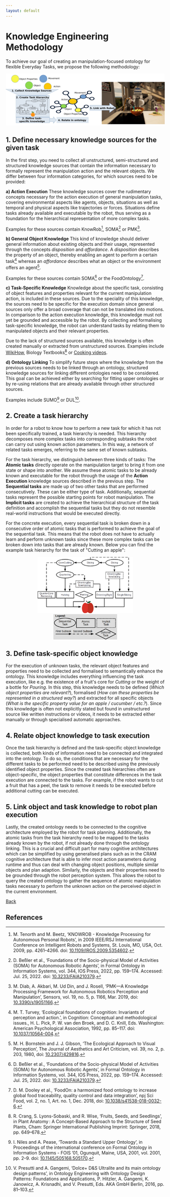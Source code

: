 ```yaml
---
layout: default
---
```


# Knowledge Engineering Methodology

To achieve our goal of creating an manipulation-focused ontology for flexible Everyday Tasks, we propose the following methodology:

<p align="center">
  <img src="img/Methodology.jpg" width="800" alt="Methodology Visualization"/><br>
</p>

## 1. Define necessary knowledge sources for the given task

In the first step, you need to collect all unstructured, semi-structured and structured knowledge sources that contain the information necessary to formally represent the manipulation action and the relevant objects.
We differ between four information categories, for which sources need to be provided:

**a) Action Execution**
These knowledge sources cover the rudimentary concepts necessary for the action execution of general manipulation tasks, covering environmental aspects like agents, objects, situations as well as temporal and physical aspects like trajectories or forces.
Situations define tasks already available and executable by the robot, thus serving as a foundation for the hierarchical representation of more complex tasks.

Examples for these sources contain KnowRob[^1], SOMA[^2] or PMK[^3].

**b) General Object Knowledge**
This kind of knowledge should deliver general information about existing objects and their usage, represented through the concepts *disposition* and *affordance*.
A *disposition* describes the property of an object, thereby enabling an agent to perform a certain task[^4] whereas an *affordance* describes what an object or the environment offers an agent[^5].

Examples for these sources contain SOMA[^2] or the FoodOntology[^6].

**c) Task-Specific Knowledge**
Knowledge about the specific task, consisting of object features and properties relevant for the current manipulation action, is included in these sources.
Due to the speciality of this knowledge, the sources need to be specific for the execution domain since general sources only offer a broad coverage that can not be translated into motions.
In comparison to the action execution knowledge, this knowledge must not yet be grounded and accessible by the robot.
By collecting and formalising task-specific knowledge, the robot can understand tasks by relating them to manipulated objects and their relevant properties.

Due to the lack of structured sources available, this knowledge is often created manually or extracted from unstructured sources.
Examples include [WikiHow](https://www.wikihow.com), Biology Textbooks[^7] or [Cooking videos](https://youtu.be/VjINuQX4hbM).

**d) Ontology Linking**
To simplify future steps where the knowledge from the previous sources needs to be linked through an ontology, structured knowledge sources for linking different ontologies need to be considered. 
This goal can be achieved either by searching for fitting upper ontologies or by re-using relations that are already available through other structured sources.

Examples include SUMO[^8] or DUL[^9].

## 2. Create a task hierarchy

In order for a robot to know how to perform a new task for which it has not been specifically trained, a task hierarchy is needed.
This hierarchy decomposes more complex tasks into corresponding subtasks the robot can carry out using known action parameters.
In this way, a network of related tasks emerges, referring to the same set of known subtasks.
    
For the task hierarchy, we distinguish between three kinds of tasks:
The **Atomic tasks** directly operate on the manipulation target to bring it from one state or shape into another.
We assume these atomic tasks to be already known and executable for the robot through the usage of the **Action Execution** knowledge sources described in the previous step.
The **Sequential tasks** are made up of two other tasks that are performed consecutively. 
These can be either type of task. 
Additionally, sequential tasks represent the possible starting points for robot manipulation. 
The **Implicit tasks** are created to achieve the hierarchical structure of the task definition and accomplish the sequential tasks but they do not resemble real-world instructions that would be executed directly.

For the concrete execution, every sequential task is broken down in a consecutive order of atomic tasks that is performed to achieve the goal of the sequential task.
This means that the robot does not have to actually learn and perform unknown tasks since these more complex tasks can be broken down into tasks that are already known.
Below you can find the example task hierarchy for the task of "Cutting an apple":

<p align="center" width="100%">
      <img width="60%" src="img/AppleHierarchy.png" alt="Task Hierarchy for 'Cutting an apple'"/>
      <img width="40%" src="img/HierarchyLegend.png" alt="Legend for the Task Hierarchy"/>
</p>

## 3. Define task-specific object knowledge

For the execution of unknown tasks, the relevant object features and properties need to be collected and formalised to semantically enhance the ontology. 
This knowledge includes everything influencing the task execution, like e.g. the existence of a fruit's core for *Cutting* or the weight of a bottle for *Pouring*.
In this step, this knowledge needs to be defined (*Which object properties are relevant?*), formalised (*How can these properties be represented in a structured way?*) and extracted for all specific objects (*What is the specific property value for an apple / cucumber / etc.?*). 
Since this knowledge is often not explicitly stated but found in unstructured source like written instructions or videos, it needs to be extracted either manually or through specialised automatic approaches.

## 4. Relate object knowledge to task execution

Once the task hierarchy is defined and the task-specific object knowledge is collected, both kinds of information need to be connected and integrated into the ontology. 
To do so, the conditions that are necessary for the different tasks to be performed need to be described using the previously identified object properties.
Since the created task hierarchies often are object-specific, the object properties that constitute differences in the task execution are connected to the tasks.
For example, if the robot wants to cut a fruit that has a peel, the task to remove it needs to be executed before additional cutting can be executed.

## 5. Link object and task knowledge to robot plan execution

Lastly, the created ontology needs to be connected to the cognitive architecture employed by the robot for task planning.
Additionally, the atomic tasks from the task hierarchy need to be mapped to the tasks already known by the robot, if not already done through the ontology linking. 
This is a crucial and difficult part for many cognitive architectures which can be simplified by using generalised plans such as in the CRAM cognitive architecture that is able to infer most action parameters during runtime and thus can deal with changing object positions, multiple similar objects and plan adaption. 
Similarly, the objects and their properties need to be grounded through the robot perception system.
This allows the robot to query the created ontology to gather the sequence of atomic manipulation tasks necessary to perform the unknown action on the perceived object in the current environment. 

[Back](./Webinterface.html)

## References

[^1]: M. Tenorth and M. Beetz, ‘KNOWROB - Knowledge Processing for Autonomous Personal Robots’, in 2009 IEEE/RSJ International Conference on Intelligent Robots and Systems, St. Louis, MO, USA, Oct. 2009, pp. 4261–4266. doi: [10.1109/IROS.2009.5354602](https://doi.org/10.1109/IROS.2009.5354602).
[^2]: D. Beßler et al., ‘Foundations of the Socio-physical Model of Activities (SOMA) for Autonomous Robotic Agents’, in Formal Ontology in Information Systems, vol. 344, IOS Press, 2022, pp. 159–174. Accessed: Jul. 25, 2022. doi: [10.3233/FAIA210379](https://doi.org/10.3233/FAIA210379).
[^3]: M. Diab, A. Akbari, M. Ud Din, and J. Rosell, ‘PMK—A Knowledge Processing Framework for Autonomous Robotics Perception and Manipulation’, Sensors, vol. 19, no. 5, p. 1166, Mar. 2019, doi: [10.3390/s19051166](https://doi.org/10.3390/s19051166).
[^4]: M. T. Turvey, ‘Ecological foundations of cognition: Invariants of perception and action.’, in Cognition: Conceptual and methodological issues., H. L. Pick, P. W. van den Broek, and D. C. Knill, Eds. Washington: American Psychological Association, 1992, pp. 85–117. doi: [10.1037/10564-004](https://doi.org/10.1037/10564-004).
[^5]: M. H. Bornstein and J. J. Gibson, ‘The Ecological Approach to Visual Perception’, The Journal of Aesthetics and Art Criticism, vol. 39, no. 2, p. 203, 1980, doi: [10.2307/429816](https://doi.org/10.2307/429816).
[^6]: D. M. Dooley et al., ‘FoodOn: a harmonized food ontology to increase global food traceability, quality control and data integration’, npj Sci Food, vol. 2, no. 1, Art. no. 1, Dec. 2018, doi: [10.1038/s41538-018-0032-6](https://doi.org/10.1038/s41538-018-0032-6).
[^7]: R. Crang, S. Lyons-Sobaski, and R. Wise, ‘Fruits, Seeds, and Seedlings’, in Plant Anatomy : A Concept-Based Approach to the Structure of Seed Plants, Cham: Springer International Publishing Imprint: Springer, 2018, pp. 649–678.
[^8]: I. Niles and A. Pease, ‘Towards a Standard Upper Ontology’, in Proceedings of the international conference on Formal Ontology in Information Systems  - FOIS ’01, Ogunquit, Maine, USA, 2001, vol. 2001, pp. 2–9. doi: [10.1145/505168.505170](https://doi.org/10.1145/505168.505170).
[^9]: V. Presutti and A. Gangemi, ‘Dolce+ D&S Ultralite and its main ontology design patterns’, in Ontology Engineering with Ontology Design Patterns: Foundations and Applications, P. Hitzler, A. Gangemi, K. Janowicz, A. Krisnadhi, and V. Presutti, Eds. AKA GmbH Berlin, 2016, pp. 81–103.